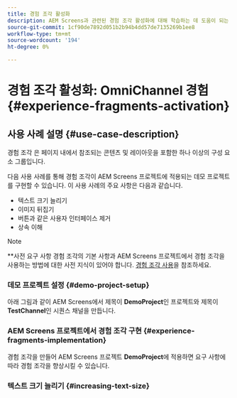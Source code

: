 ```yaml
---
title: 경험 조각 활성화
description: AEM Screens과 관련된 경험 조각 활성화에 대해 학습하는 데 도움이 되는 사용 사례 예입니다.
source-git-commit: 1cf90de7892d051b2b94b4dd57de7135269b1ee8
workflow-type: tm+mt
source-wordcount: '194'
ht-degree: 0%

---
```



# 경험 조각 활성화: OmniChannel 경험 {#experience-fragments-activation}

## 사용 사례 설명 {#use-case-description}

경험 조각 은 페이지 내에서 참조되는 콘텐츠 및 레이아웃을 포함한 하나 이상의 구성 요소 그룹입니다.

다음 사용 사례를 통해 경험 조각이 AEM Screens 프로젝트에 적용되는 데모 프로젝트를 구현할 수 있습니다. 이 사용 사례의 주요 사항은 다음과 같습니다.

* 텍스트 크기 늘리기
* 이미지 뒤집기
* 버튼과 같은 사용자 인터페이스 제거
* 상속 이해

>[!NOTE]
>**사전 요구 사항
>경험 조각의 기본 사항과 AEM Screens 프로젝트에서 경험 조각을 사용하는 방법에 대한 사전 지식이 있어야 합니다. [경험 조각 사용](/help/user-guide/experience-fragments-in-screens.md)을 참조하세요.

### 데모 프로젝트 설정 {#demo-project-setup}

아래 그림과 같이 AEM Screens에서 제목이 **DemoProject**&#x200B;인 프로젝트와 제목이 **TestChannel**&#x200B;인 시퀀스 채널을 만듭니다.

### AEM Screens 프로젝트에서 경험 조각 구현 {#experience-fragments-implementation}

경험 조각을 만들어 AEM Screens 프로젝트 **DemoProject**&#x200B;에 적용하면 요구 사항에 따라 경험 조각을 향상시킬 수 있습니다.

### 텍스트 크기 늘리기 {#increasing-text-size}






